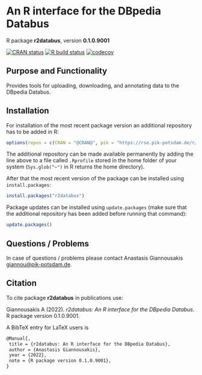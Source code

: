 # An R interface for the DBpedia Databus

R package **r2databus**, version **0.1.0.9001**

[![CRAN status](https://www.r-pkg.org/badges/version/r2databus)](https://cran.r-project.org/package=r2databus)  [![R build status](https://github.com/giannou/r2databus/workflows/check/badge.svg)](https://github.com/giannou/r2databus/actions) [![codecov](https://codecov.io/gh/giannou/r2databus/branch/master/graph/badge.svg)](https://app.codecov.io/gh/giannou/r2databus) 

## Purpose and Functionality

Provides tools for uploading, downloading, and annotating data to 
    the DBpedia Databus.


## Installation

For installation of the most recent package version an additional repository has to be added in R:

```r
options(repos = c(CRAN = "@CRAN@", pik = "https://rse.pik-potsdam.de/r/packages"))
```
The additional repository can be made available permanently by adding the line above to a file called `.Rprofile` stored in the home folder of your system (`Sys.glob("~")` in R returns the home directory).

After that the most recent version of the package can be installed using `install.packages`:

```r 
install.packages("r2databus")
```

Package updates can be installed using `update.packages` (make sure that the additional repository has been added before running that command):

```r 
update.packages()
```

## Questions / Problems

In case of questions / problems please contact Anastasis Giannousakis <giannou@pik-potsdam.de>.

## Citation

To cite package **r2databus** in publications use:

Giannousakis A (2022). _r2databus: An R interface for the DBpedia Databus_. R package version 0.1.0.9001.

A BibTeX entry for LaTeX users is

 ```latex
@Manual{,
  title = {r2databus: An R interface for the DBpedia Databus},
  author = {Anastasis Giannousakis},
  year = {2022},
  note = {R package version 0.1.0.9001},
}
```
